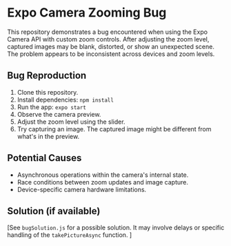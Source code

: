 # Expo Camera Zooming Bug

This repository demonstrates a bug encountered when using the Expo Camera API with custom zoom controls. After adjusting the zoom level, captured images may be blank, distorted, or show an unexpected scene. The problem appears to be inconsistent across devices and zoom levels.

## Bug Reproduction

1. Clone this repository.
2. Install dependencies: `npm install`
3. Run the app: `expo start`
4. Observe the camera preview.
5. Adjust the zoom level using the slider.
6. Try capturing an image. The captured image might be different from what's in the preview.

## Potential Causes

* Asynchronous operations within the camera's internal state.
* Race conditions between zoom updates and image capture.
* Device-specific camera hardware limitations.

## Solution (if available)

[See `bugSolution.js` for a possible solution.  It may involve delays or specific handling of the `takePictureAsync` function. ]
